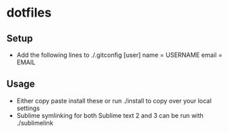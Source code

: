 dotfiles
========

## Setup

+ Add the following lines to ./.gitconfig
[user]
  name = USERNAME
  email = EMAIL

## Usage

+ Either copy paste install these or run ./install to copy over your local settings
+ Sublime symlinking for both Sublime text 2 and 3 can be run with ./sublimelink